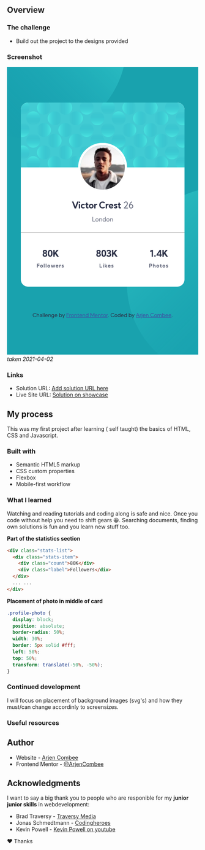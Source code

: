 ## Overview

### The challenge

- Build out the project to the designs provided

### Screenshot

![My Solution](./screenshot.png)
_taken 2021-04-02_

### Links

- Solution URL: [Add solution URL here](https://your-solution-url.com)
- Live Site URL: [Solution on showcase](https://simpels.nl/showcase/001_profie_card/)

## My process

This was my first project after learning (
self taught) the basics of HTML, CSS and Javascript.

### Built with

- Semantic HTML5 markup
- CSS custom properties
- Flexbox
- Mobile-first workflow

### What I learned

Watching and reading tutorials and coding along is safe and nice. Once you code without help you need to shift gears 😀.
Searching documents, finding own solutions is fun and you learn new stuff too.

**Part of the statistics section**

```html
<div class="stats-list">
  <div class="stats-item">
    <div class="count">80K</div>
    <div class="label">Followers</div>
  </div>
  ... ...
</div>
```

**Placement of photo in middle of card**

```css
.profile-photo {
  display: block;
  position: absolute;
  border-radius: 50%;
  width: 30%;
  border: 5px solid #fff;
  left: 50%;
  top: 50%;
  transform: translate(-50%, -50%);
}
```

### Continued development

I will focus on placement of background images (svg's) and how they must/can change accordinly to screensizes.

### Useful resources

## Author

- Website - [Arjen Combee](https://arjencombee.nl)
- Frontend Mentor - [@ArjenCombee](https://www.frontendmentor.io/profile/ArjenCombee)

## Acknowledgments

I want to say a big thank you to people who are responible for my **junior junior skills** in webdevelopment:

- Brad Traversy - [Traversy Media](https://www.traversymedia.com/)
- Jonas Schmedtmann - [Codingheroes](https://codingheroes.io/)
- Kevin Powell - [Kevin Powell on youtube ](https://www.youtube.com/kevinpowell)

♥ Thanks
